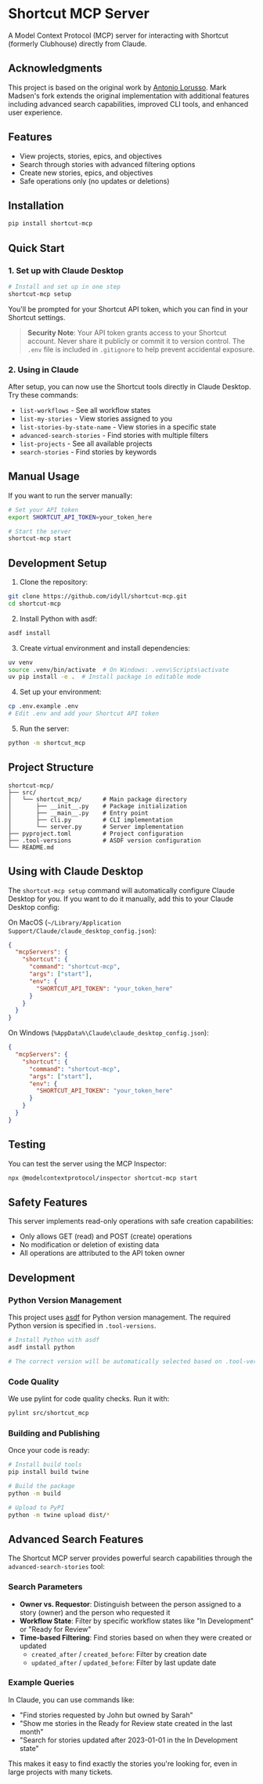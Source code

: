 # Shortcut MCP Server

A Model Context Protocol (MCP) server for interacting with Shortcut (formerly Clubhouse) directly from Claude.

## Acknowledgments

This project is based on the original work by [Antonio Lorusso](https://github.com/antoniolorusso). Mark Madsen's fork extends the original implementation with additional features including advanced search capabilities, improved CLI tools, and enhanced user experience.

## Features

- View projects, stories, epics, and objectives
- Search through stories with advanced filtering options
- Create new stories, epics, and objectives
- Safe operations only (no updates or deletions)

## Installation

```bash
pip install shortcut-mcp
```

## Quick Start

### 1. Set up with Claude Desktop

```bash
# Install and set up in one step
shortcut-mcp setup
```

You'll be prompted for your Shortcut API token, which you can find in your Shortcut settings.

> **Security Note**: Your API token grants access to your Shortcut account. Never share it publicly or commit it to version control. The `.env` file is included in `.gitignore` to help prevent accidental exposure.

### 2. Using in Claude

After setup, you can now use the Shortcut tools directly in Claude Desktop. Try these commands:

- `list-workflows` - See all workflow states
- `list-my-stories` - View stories assigned to you
- `list-stories-by-state-name` - View stories in a specific state
- `advanced-search-stories` - Find stories with multiple filters
- `list-projects` - See all available projects
- `search-stories` - Find stories by keywords

## Manual Usage

If you want to run the server manually:

```bash
# Set your API token
export SHORTCUT_API_TOKEN=your_token_here

# Start the server
shortcut-mcp start
```

## Development Setup

1. Clone the repository:

```bash
git clone https://github.com/idyll/shortcut-mcp.git
cd shortcut-mcp
```

2. Install Python with asdf:

```bash
asdf install
```

3. Create virtual environment and install dependencies:

```bash
uv venv
source .venv/bin/activate  # On Windows: .venv\Scripts\activate
uv pip install -e .  # Install package in editable mode
```

4. Set up your environment:

```bash
cp .env.example .env
# Edit .env and add your Shortcut API token
```

5. Run the server:

```bash
python -m shortcut_mcp
```

## Project Structure

```
shortcut-mcp/
├── src/
│   └── shortcut_mcp/      # Main package directory
│       ├── __init__.py    # Package initialization
│       ├── __main__.py    # Entry point
│       ├── cli.py         # CLI implementation
│       └── server.py      # Server implementation
├── pyproject.toml         # Project configuration
├── .tool-versions         # ASDF version configuration
└── README.md
```

## Using with Claude Desktop

The `shortcut-mcp setup` command will automatically configure Claude Desktop for you. If you want to do it manually, add this to your Claude Desktop config:

On MacOS (`~/Library/Application Support/Claude/claude_desktop_config.json`):

```json
{
  "mcpServers": {
    "shortcut": {
      "command": "shortcut-mcp",
      "args": ["start"],
      "env": {
        "SHORTCUT_API_TOKEN": "your_token_here"
      }
    }
  }
}
```

On Windows (`%AppData%\Claude\claude_desktop_config.json`):

```json
{
  "mcpServers": {
    "shortcut": {
      "command": "shortcut-mcp",
      "args": ["start"],
      "env": {
        "SHORTCUT_API_TOKEN": "your_token_here"
      }
    }
  }
}
```

## Testing

You can test the server using the MCP Inspector:

```bash
npx @modelcontextprotocol/inspector shortcut-mcp start
```

## Safety Features

This server implements read-only operations with safe creation capabilities:

- Only allows GET (read) and POST (create) operations
- No modification or deletion of existing data
- All operations are attributed to the API token owner

## Development

### Python Version Management

This project uses [asdf](https://asdf-vm.com/) for Python version management. The required Python version is specified in `.tool-versions`.

```bash
# Install Python with asdf
asdf install python

# The correct version will be automatically selected based on .tool-versions
```

### Code Quality

We use pylint for code quality checks. Run it with:

```bash
pylint src/shortcut_mcp
```

### Building and Publishing

Once your code is ready:

```bash
# Install build tools
pip install build twine

# Build the package
python -m build

# Upload to PyPI
python -m twine upload dist/*
```

## Advanced Search Features

The Shortcut MCP server provides powerful search capabilities through the `advanced-search-stories` tool:

### Search Parameters

- **Owner vs. Requestor**: Distinguish between the person assigned to a story (owner) and the person who requested it
- **Workflow State**: Filter by specific workflow states like "In Development" or "Ready for Review"
- **Time-based Filtering**: Find stories based on when they were created or updated
  - `created_after` / `created_before`: Filter by creation date
  - `updated_after` / `updated_before`: Filter by last update date

### Example Queries

In Claude, you can use commands like:

- "Find stories requested by John but owned by Sarah"
- "Show me stories in the Ready for Review state created in the last month"
- "Search for stories updated after 2023-01-01 in the In Development state"

This makes it easy to find exactly the stories you're looking for, even in large projects with many tickets.

